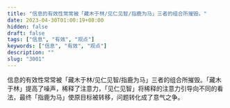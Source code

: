 ```yaml
---
title: "信息的有效性常常被「藏木于林/见仁见智/指鹿为马」三者的组合所摧毁。"
date: 2023-04-30T01:00:19+08:00
hidden: false
draft: false
tags: ["信息", "有效", "观点"]
keywords: ["信息", "有效", "观点"]
description: ""
slug: "3001"
---
```


信息的有效性常常被「藏木于林/见仁见智/指鹿为马」三者的组合所摧毁。「藏木于林」提高了噪声，稀释了注意力，「见仁见智」将稀释的注意力引导向不同的看法，最终「指鹿为马」使原目标被转移，问题转化成了意气之争。